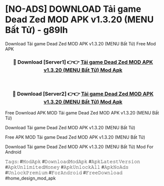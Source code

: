 # [NO-ADS] DOWNLOAD Tải game Dead Zed MOD APK v1.3.20 (MENU Bất Tử) - g89lh
Download Tải game Dead Zed MOD APK v1.3.20 (MENU Bất Tử) Free Mod APK

<div align="center">
<h3>🔴 Download [Server1] 👉👉 <a href="https://apk-comot.site?title=Tải_game_Dead_Zed_MOD_APK_v1.3.20_(MENU_Bất_Tử)">Tải game Dead Zed MOD APK v1.3.20 (MENU Bất Tử) Mod Apk</a></h3><br>

<h3>🔴 Download [Server2] 👉👉 <a href="https://apk-comot.site?title=Tải_game_Dead_Zed_MOD_APK_v1.3.20_(MENU_Bất_Tử)">Tải game Dead Zed MOD APK v1.3.20 (MENU Bất Tử) Mod Apk</a></h3>
</div>


Free Download APK MOD Tải game Dead Zed MOD APK v1.3.20 (MENU Bất Tử)

Download Tải game Dead Zed MOD APK v1.3.20 (MENU Bất Tử) 

Free APK MOD Tải game Dead Zed MOD APK v1.3.20 (MENU Bất Tử) 

Download Tải game Dead Zed MOD APK v1.3.20 (MENU Bất Tử) Mod For Android

𝚃𝚊𝚐𝚜: #𝙼𝚘𝚍𝙰𝚙𝚔 #𝙳𝚘𝚠𝚗𝚕𝚘𝚊𝚍𝙼𝚘𝚍𝙰𝚙𝚔 #𝙰𝚙𝚔𝙻𝚊𝚝𝚎𝚜𝚝𝚅𝚎𝚛𝚜𝚒𝚘𝚗 #𝙰𝚙𝚔𝚄𝚗𝚕𝚒𝚖𝚒𝚝𝚎𝚍𝙼𝚘𝚗𝚎𝚢 #𝙰𝚙𝚔𝚄𝚗𝚕𝚘𝚌𝚔𝙰𝚕𝚕 #𝙰𝚙𝚔𝙽𝚘𝙰𝚍𝚜 #𝚄𝚗𝚕𝚘𝚌𝚔𝙿𝚛𝚎𝚖𝚒𝚞𝚖 #𝙵𝚘𝚛𝙰𝚗𝚍𝚛𝚘𝚒𝚍 #𝙵𝚛𝚎𝚎𝙳𝚘𝚠𝚗𝚕𝚘𝚊𝚍 #home_design_mod_apk